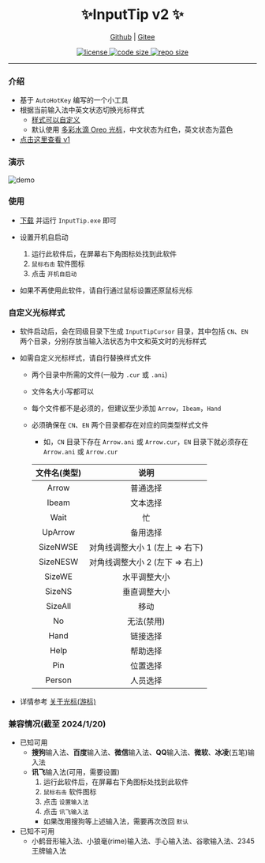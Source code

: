 <p align="center">
    <h1 align="center">✨InputTip v2 ✨</h1>
</p>

<p align="center">
    <a href="https://github.com/abgox/InputTip">Github</a> |
    <a href="https://gitee.com/abgox/InputTip">Gitee</a>
</p>

<p align="center">
    <a href="https://github.com/abgox/InputTip/blob/main/LICENSE">
        <img src="https://img.shields.io/github/license/abgox/InputTip" alt="license" />
    </a>
    <a href="https://img.shields.io/github/languages/code-size/abgox/InputTip.svg">
        <img src="https://img.shields.io/github/languages/code-size/abgox/InputTip.svg" alt="code size" />
    </a>
    <a href="https://img.shields.io/github/repo-size/abgox/InputTip.svg">
        <img src="https://img.shields.io/github/repo-size/abgox/InputTip.svg" alt="repo size" />
    </a>
</p>

---

### 介绍

-   基于 `AutoHotKey` 编写的一个小工具
-   根据当前输入法中英文状态切换光标样式
    -   [样式可以自定义](#自定义光标样式)
    -   默认使用 [多彩水滴 Oreo 光标](https://zhutix.com/ico/oreo-cu)，中文状态为红色，英文状态为蓝色
-   [点击这里查看 v1](./src/v1/README.md)

### 演示

![demo](https://abgop.netlify.app/InputTip/demo_v2.gif)

### 使用

-   [下载](https://github.com/abgox/InputTip/releases/download/v2.0.0/InputTip.exe) 并运行 `InputTip.exe` 即可

-   设置开机自启动
    1. 运行此软件后，在屏幕右下角图标处找到此软件
    2. `鼠标右击` 软件图标
    3. 点击 `开机自启动`
-   如果不再使用此软件，请自行通过鼠标设置还原鼠标光标

### 自定义光标样式

-   软件启动后，会在同级目录下生成 `InputTipCursor` 目录，其中包括 `CN`、`EN` 两个目录，分别存放当输入法状态为中文和英文时的光标样式
-   如需自定义光标样式，请自行替换样式文件

    -   两个目录中所需的文件(一般为 `.cur` 或 `.ani`)
    -   文件名大小写都可以
    -   每个文件都不是必须的，但建议至少添加 `Arrow`，`Ibeam`，`Hand`
    -   必须确保在 `CN`、`EN` 两个目录都存在对应的同类型样式文件

        -   如，`CN` 目录下存在 `Arrow.ani` 或 `Arrow.cur`，`EN` 目录下就必须存在 `Arrow.ani` 或 `Arrow.cur`

        | 文件名(类型) |              说明               |
        | :----------: | :-----------------------------: |
        |    Arrow     |            普通选择             |
        |    Ibeam     |            文本选择             |
        |     Wait     |               忙                |
        |   UpArrow    |            备用选择             |
        |   SizeNWSE   | 对角线调整大小 1 (左上 => 右下) |
        |   SizeNESW   | 对角线调整大小 2 (左下 => 右上) |
        |    SizeWE    |          水平调整大小           |
        |    SizeNS    |          垂直调整大小           |
        |   SizeAll    |              移动               |
        |      No      |           无法(禁用)            |
        |     Hand     |            链接选择             |
        |     Help     |            帮助选择             |
        |     Pin      |            位置选择             |
        |    Person    |            人员选择             |

-   详情参考 [关于光标(游标)](https://learn.microsoft.com/zh-cn/windows/win32/menurc/about-cursors)

### 兼容情况(截至 2024/1/20)

-   已知可用
    -   **搜狗**输入法、**百度**输入法、**微信**输入法、**QQ**输入法、**微软**、**冰凌**(五笔)输入法
    -   **讯飞**输入法(可用，需要设置)
        1.  运行此软件后，在屏幕右下角图标处找到此软件
        2.  `鼠标右击` 软件图标
        3.  点击 `设置输入法`
        4.  点击 `讯飞输入法`
        -   如果改用搜狗等上述输入法，需要再次改回 `默认`
-   已知不可用
    -   小鹤音形输入法、小狼毫(rime)输入法、手心输入法、谷歌输入法、2345 王牌输入法
